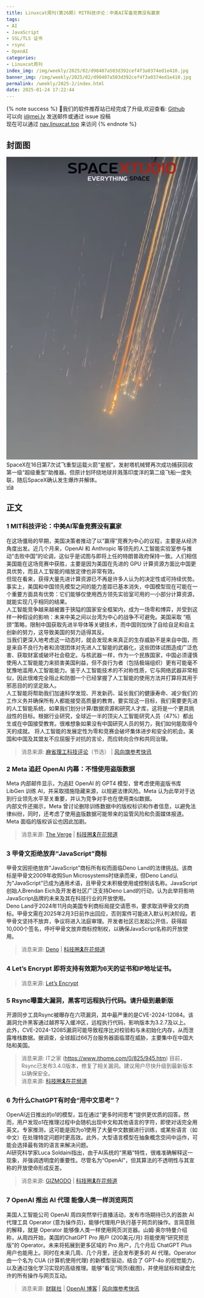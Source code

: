 ```yaml
---
title: Linuxcat周刊(第26期) MIT科技评论：中美AI军备竞赛没有赢家
tags: 
- AI
- JavaScript
- SSL/TLS 证书
- rsync
- OpenAI
categories: 
- Linuxcat周刊
index_img: /img/weekly/2025/02/d98407a503d392cef4f3a0374ed1e410.jpg
banner_img: /img/weekly/2025/02/d98407a503d392cef4f3a0374ed1e410.jpg
permalink: /weekly/2025-2/index.html
date: 2025-01-24 17:22:44
---
```

{% note success %}
👏我们的软件推荐站已经完成了升级,欢迎查看: [Github](https://github.com/ssdomei232/nav-next)   
可以向 [i@mei.lv](mailto:i@mei.lv) 发送邮件或通过 issue 投稿    
现在可以通过 [nav.linuxcat.top](https://nav.linuxcat.top/) 来访问
{% endnote %}

## 封面图
![星舰爆炸解体](/img/weekly/2025/02/d98407a503d392cef4f3a0374ed1e410.jpg)
SpaceX在16日第7次试飞重型运载火箭“星舰”。发射塔机械臂再次成功捕获回收第一级“超级重型”助推器。但原计划环绕地球并溅落印度洋的第二级飞船一度失联，随后SpaceX确认发生爆炸并解体。  
[via](https://edition.cnn.com/science/live-news/starship-test-flight-7-launch-spacex/index.html)  
## 正文 
### 1 MIT科技评论：中美AI军备竞赛没有赢家
在这场僵局的早期，美国决策者推动了以“赢得”竞赛为中心的议程，主要是从经济角度出发。近几个月来，OpenAI 和 Anthropic 等领先的人工智能实验室参与推动“击败中国”的论调，这似乎是试图与即将上任的特朗普政府保持一致。人们相信美国能在这场竞赛中获胜，主要是因为美国在先进的 GPU 计算资源方面比中国更具优势，而且人工智能的缩放定律也非常有效。   
但现在看来，获得大量先进计算资源已不再是许多人认为的决定性或可持续优势。事实上，美国和中国领先模型之间的能力差距已基本消失，中国模型现在可能在一个重要方面具有优势：它们能够仅使用西方领先实验室可用的一小部分计算资源，就能实现几乎相同的结果。   
人工智能竞争越来越被置于狭隘的国家安全框架内，成为一场零和博弈，并受到这样一种假设的影响：未来中美之间以台湾为中心的战争不可避免。美国采取 “瓶颈”策略，限制中国获取先进半导体等关键技术，而中国则加快了自给自足和自主创新的努力，这导致美国的努力适得其反。   
当我们更深入地考虑这一动态时，就会发现未来真正的生存威胁不是来自中国，而是来自不良行为者和流氓团体对先进人工智能的武器化，这些团体试图造成广泛危害、获取财富或破坏社会稳定。与核武器一样，作为一个民族国家，中国必须谨慎使用人工智能能力来损害美国利益，但不良行为者（包括极端组织）更有可能毫不犹豫地滥用人工智能能力。鉴于人工智能技术的不对称性质，它与网络武器非常相似，因此很难完全阻止和防御一个已经掌握了人工智能的使用方法并打算将其用于邪恶目的的坚定敌人。    
人工智能将帮助我们加速科学发现、开发新药、延长我们的健康寿命、减少我们的工作义务并确保所有人都能接受高质量的教育。要实现这一目标，我们需要更先进的人工智能系统，如果我们划分计算/数据资源和研究人才库，这将是一个更具挑战性的目标。根据行业研究，全球近一半的顶尖人工智能研究人员（47%）都出生或在中国接受教育。很难想象如果没有中国研究人员的努力，我们如何能取得今天的成就。
将人工智能的发展定性为零和竞赛会破坏集体进步和安全的机会。美国和中国及其盟友不应屈服于对抗的言论，而应转向合作和共同治理。   
> 消息来源: [麻省理工科技评论](https://www.technologyreview.com/2025/01/21/1110269/there-can-be-no-winners-in-a-us-china-ai-arms-race/)（节选） | [风向旗参考快讯](https://t.me/xhqcankao/16704)

### 2 Meta 追赶 OpenAI 内幕：不惜使用盗版数据
Meta 内部邮件显示，为追赶 OpenAI 的 GPT4 模型，曾考虑使用盗版书库 LibGen 训练 AI，并采取措施隐藏来源，以规避法律风险。Meta 认为此举对于达到行业领先水平至关重要，并认为竞争对手也在使用类似数据。   
内部文件还揭示，Meta 曾讨论删除训练数据中的版权标识和作者信息，以避免法律纠纷，同时，还考虑了使用盗版数据可能带来的监管风险和负面媒体报道。Meta 面临的版权诉讼也因此加剧。   
> 消息来源: [The Verge](https://www.theverge.com/2025/1/14/24343692/meta-lawsuit-copyright-lawsuit-llama-libgen) | [科技圈🎗在花频道](https://t.me/zaihuanews/30177)

### 3 甲骨文拒绝放弃“JavaScript”商标
甲骨文因拒绝放弃“JavaScript”商标所有权而面临Deno Land的法律挑战。该商标是甲骨文2009年收购Sun Microsystems时继承而来，但Deno Land认为“JavaScript”已成为通用术语，且甲骨文未积极使用或控制该名称。JavaScript创始人Brendan Eich及开发者社区广泛支持Deno Land的行动，认为此举将影响JavaScript品牌的未来及其在科技行业的开放使用。   
Deno Land于2024年11月向美国专利商标局提交请愿书，要求取消甲骨文的商标。甲骨文需在2025年2月3日前作出回应，否则案件可能进入默认判决阶段。若甲骨文坚持不放弃，争议将进入法庭审理。开发者社区已发起公开信，获得超10,000个签名，呼吁甲骨文放弃商标控制权，以确保JavaScript名称的开放使用。   
> 消息来源: [Deno](https://deno.com/blog/deno-v-oracle) | [科技圈🎗在花频道](https://t.me/zaihuanews/30184)

### 4 Let’s Encrypt 即将支持有效期为6天的证书和IP地址证书。
> 消息来源: [Let’s Encrypt](https://letsencrypt.org/2025/01/16/6-day-and-ip-certs/#)

### 5 Rsync曝重大漏洞，黑客可远程执行代码。请升级到最新版
开源同步工具Rsync被曝存在六项漏洞，其中最严重的是CVE-2024-12084。该漏洞允许黑客通过越界写入缓冲区，远程执行代码，影响版本为3.2.7及以上。   
此外，CVE-2024-12085漏洞可能导致程序比对校验和与未初始化内存，从而泄露堆栈数据。据调查，全球超过66万台服务器面临潜在威胁，主要集中在中国大陆和美国。   
> 消息来源: IT之家 (https://www.ithome.com/0/825/945.htm)
目前，Rsync已发布3.4.0版本，修复了相关漏洞。建议用户尽快升级到最新版本以确保安全。   
> 消息来源: [科技圈🎗在花频道](https://t.me/zaihuanews/30316)

### 6 为什么ChatGPT有时会“用中文思考”？
OpenAI近日推出的o1的模型，旨在通过“更多时间思考”提供更优质的回答。然而，用户发现o1在推理过程中会随机出现中文和其他语言的字符，即使对话完全用英文。专家推测，这可能是因为o1使用了大量中文数据进行训练，或某些语言（如中文）在处理特定问题时更高效。此外，大型语言模型在抽象概念空间中运作，可能会选择最有效的语言来解决问题。   
AI研究科学家Luca Soldaini指出，由于AI系统的“黑箱”特性，很难准确解释这一现象，并强调透明度的重要性。尽管名为“OpenAI”，但其算法的不透明性与其宣称的开放使命形成反差。   
> 消息来源: [GIZMODO](https://gizmodo.com/why-does-chatgpts-algorithm-think-in-chinese-2000550311) | [科技圈🎗在花频道](https://t.me/zaihuanews/30393)

### 7 OpenAI 推出 AI 代理 能像人类一样浏览网页
美国人工智能公司 OpenAI 周四突然举行直播活动，发布市场期待已久的首款 AI 代理工具 Operator (意为操作员)，能够代理用户执行基于网页的操作。言简意赅的解释，就是 Operator 能够像人类一样使用网页浏览器。山姆·奥尔特曼介绍称，从周四开始，美国的ChatGPT Pro 用户 (200美元/月) 将能使用“研究预览版”的 Operator。未来将拓展到更多区域的 Pro 用户，几个月后 ChatGPT Plus 用户也能用上。同时在未来几周、几个月里，还会发布更多的 AI 代理。Operator 由一个名为 CUA (计算机使用代理) 的新模型驱动，结合了 GPT-4o 的视觉能力，以及通过强化学习实现的高级推理。能够“看见”网页(截图)，并使用鼠标和键盘允许的所有操作与网页互动。
> 消息来源: [财联社](https://api3.cls.cn/share/article/1928599?sv=8.4.4) | [OpenAI 博客](https://openai.com/index/introducing-operator/) | [风向旗参考快讯](https://t.me/xhqcankao/16688)






























































































































